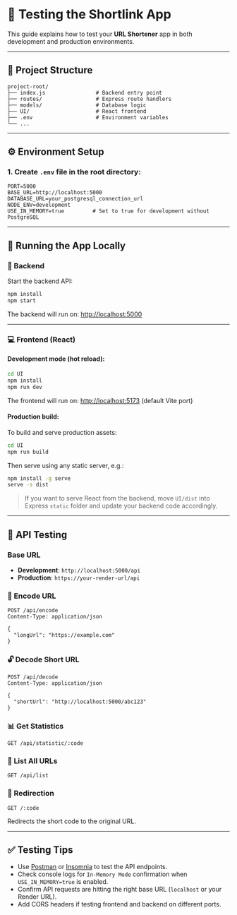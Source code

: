 # 🧪 Testing the Shortlink App

This guide explains how to test your **URL Shortener** app in both development and production environments.

---

## 📁 Project Structure

```
project-root/
├── index.js                # Backend entry point
├── routes/                 # Express route handlers
├── models/                 # Database logic
├── UI/                     # React frontend
├── .env                    # Environment variables
└── ...
```

---

## ⚙️ Environment Setup

### 1. Create `.env` file in the root directory:

```dotenv
PORT=5000
BASE_URL=http://localhost:5000
DATABASE_URL=your_postgresql_connection_url
NODE_ENV=development
USE_IN_MEMORY=true         # Set to true for development without PostgreSQL
```

---

## 🚀 Running the App Locally

### 🔧 Backend

Start the backend API:

```bash
npm install
npm start
```

The backend will run on: [http://localhost:5000](http://localhost:5000)

---

### 💻 Frontend (React)

#### Development mode (hot reload):

```bash
cd UI
npm install
npm run dev
```

The frontend will run on: [http://localhost:5173](http://localhost:5173) (default Vite port)

#### Production build:

To build and serve production assets:

```bash
cd UI
npm run build
```

Then serve using any static server, e.g.:

```bash
npm install -g serve
serve -s dist
```

> If you want to serve React from the backend, move `UI/dist` into Express `static` folder and update your backend code accordingly.

---

## 🔌 API Testing

### Base URL

- **Development**: `http://localhost:5000/api`
- **Production**: `https://your-render-url/api`

### 🔁 Encode URL

```http
POST /api/encode
Content-Type: application/json

{
  "longUrl": "https://example.com"
}
```

### 🔓 Decode Short URL

```http
POST /api/decode
Content-Type: application/json

{
  "shortUrl": "http://localhost:5000/abc123"
}
```

### 📊 Get Statistics

```http
GET /api/statistic/:code
```

### 📄 List All URLs

```http
GET /api/list
```

### 🔀 Redirection

```http
GET /:code
```

Redirects the short code to the original URL.

---

## ✅ Testing Tips

- Use [Postman](https://www.postman.com/) or [Insomnia](https://insomnia.rest/) to test the API endpoints.
- Check console logs for `In-Memory Mode` confirmation when `USE_IN_MEMORY=true` is enabled.
- Confirm API requests are hitting the right base URL (`localhost` or your Render URL).
- Add CORS headers if testing frontend and backend on different ports.
